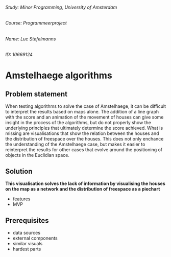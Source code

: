 ###### Study:  Minor Programming, University of Amsterdam
###### Course: Programmeerproject
###### Name:   Luc Stefelmanns
###### ID:     10669124


# Amstelhaege algorithms


## Problem statement

When testing algorithms to solve the case of Amstelhaege, it can be difficult to interpret the results based on maps alone. The addition of a line graph with the score and an animation of the movement of houses can give some insight in the process of the algorithms, but do not properly show the underlying principles that ultimately determine the score achieved. What is missing are visualisations that show the relation between the houses and the distribution of freespace over the houses. This does not only enchance the understanding of the Amstelhaege case, but makes it easier to reinterpret the results for other cases that evolve around the positioning of objects in the Euclidian space.


## Solution

**This visualisation solves the lack of information by visualising the houses on the map as a network and the distribution of freespace as a piechart**
* features
* MVP



## Prerequisites

* data sources
* external components
* similar visuals
* hardest parts


